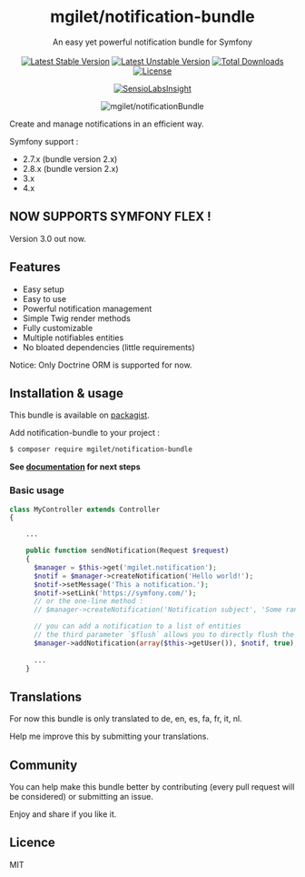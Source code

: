 <h1 align="center">mgilet/notification-bundle</h1>

<p align="center">
An easy yet powerful notification bundle for Symfony
<br>
<br>
<a href="https://packagist.org/packages/mgilet/notification-bundle"><img src="https://poser.pugx.org/mgilet/notification-bundle/v/stable" alt="Latest Stable Version"></a>
<a href="https://packagist.org/packages/mgilet/notification-bundle"><img src="https://poser.pugx.org/mgilet/notification-bundle/v/unstable" alt="Latest Unstable Version"></a>
<a href="https://packagist.org/packages/mgilet/notification-bundle"><img src="https://poser.pugx.org/mgilet/notification-bundle/downloads" alt="Total Downloads"></a>
<a href="https://packagist.org/packages/mgilet/notification-bundle"><img src="https://poser.pugx.org/mgilet/notification-bundle/license" alt="License"></a>
</p>

<p align="center">
<a href="https://insight.sensiolabs.com/projects/697abbcc-4b15-418a-a6c9-e662787fed48"><img src="https://insight.sensiolabs.com/projects/697abbcc-4b15-418a-a6c9-e662787fed48/big.png" alt="SensioLabsInsight"></a>
</p>

<p align="center"><img src="http://i.imgur.com/07OcF6c.gif" alt="mgilet/notificationBundle"></p>

Create and manage notifications in an efficient way.

Symfony support :
  * 2.7.x (bundle version 2.x)
  * 2.8.x (bundle version 2.x)
  * 3.x
  * 4.x

## NOW SUPPORTS SYMFONY FLEX !

Version 3.0 out now.

## Features

- Easy setup
- Easy to use
- Powerful notification management
- Simple Twig render methods
- Fully customizable
- Multiple notifiables entities
- No bloated dependencies (little requirements)

Notice: Only Doctrine ORM is supported for now.



## Installation & usage

This bundle is available on [packagist](https://packagist.org/packages/mgilet/notification-bundle).

Add notification-bundle to your project :

```bash
$ composer require mgilet/notification-bundle
```

**See [documentation](Resources/doc/index.rst) for next steps**

### Basic usage

```php
class MyController extends Controller
{

    ...

    public function sendNotification(Request $request)
    {
      $manager = $this->get('mgilet.notification');
      $notif = $manager->createNotification('Hello world!');
      $notif->setMessage('This a notification.');
      $notif->setLink('https://symfony.com/');
      // or the one-line method :
      // $manager->createNotification('Notification subject', 'Some random text', 'https://google.fr');

      // you can add a notification to a list of entities
      // the third parameter `$flush` allows you to directly flush the entities
      $manager->addNotification(array($this->getUser()), $notif, true);
      
      ...
    }
```

## Translations

For now this bundle is only translated to de, en, es, fa, fr, it, nl.

Help me improve this by submitting your translations.

## Community

You can help make this bundle better by contributing (every pull request will be considered) or submitting an issue.

Enjoy and share if you like it.

## Licence
MIT
